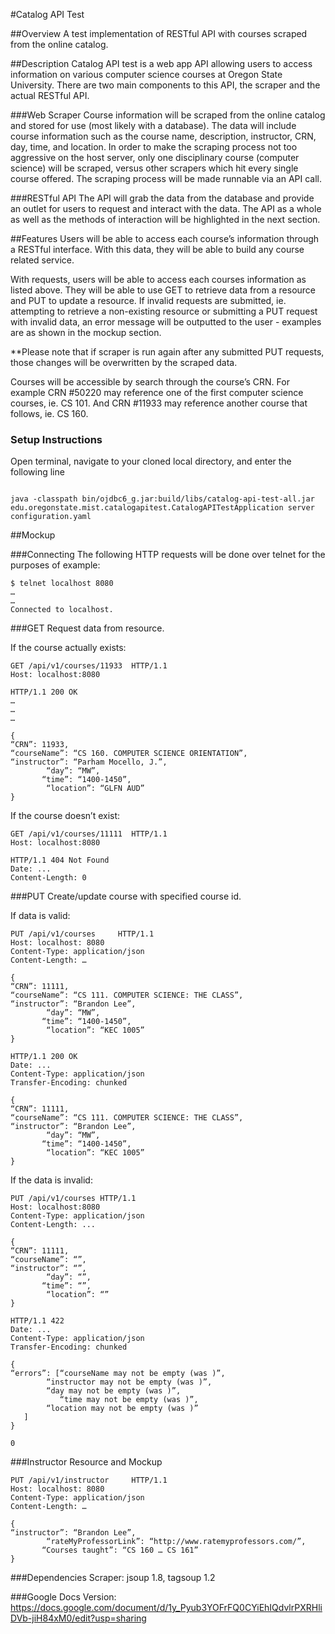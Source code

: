 #Catalog API Test

##Overview
A test implementation of RESTful API with courses scraped from the online catalog.

##Description
Catalog API test is a web app API allowing users to access information on various computer science courses at Oregon State University.  There are two main components to this API, the scraper and the actual RESTful API.

###Web Scraper
Course information will be scraped from the online catalog and stored for use (most likely with a database).  The data will include course information such as the course name, description, instructor, CRN, day, time, and location.  In order to make the scraping process not too aggressive on the host server, only one disciplinary course (computer science) will be scraped, versus other scrapers which hit every single course offered.  The scraping process will be made runnable via an API call.

###RESTful API
The API will grab the data from the database and provide an outlet for users to request and interact with the data.  The API as a whole as well as the methods of interaction will be highlighted in the next section.

##Features
Users will be able to access each course’s information through a RESTful interface.  With this data, they will be able to build any course related service.

With requests, users will be able to access each courses information as listed above.  They will be able to use GET to retrieve data from a resource and PUT to update a resource.  If invalid requests are submitted, ie. attempting to retrieve a non-existing resource or submitting a PUT request with invalid data, an error message will be outputted to the user - examples are as shown in the mockup section.

**Please note that if scraper is run again after any submitted PUT requests, those changes will be overwritten by the scraped data.

Courses will be accessible by search through the course’s CRN.  For example CRN #50220 may reference one of the first computer science courses, ie. CS 101. And CRN #11933 may reference another course that follows, ie. CS 160.

### Setup Instructions

Open terminal, navigate to your cloned local directory, and enter the following line

```

java -classpath bin/ojdbc6_g.jar:build/libs/catalog-api-test-all.jar edu.oregonstate.mist.catalogapitest.CatalogAPITestApplication server configuration.yaml

```

##Mockup

###Connecting
The following HTTP requests will be done over telnet for the purposes of example:

```
$ telnet localhost 8080
…
…
Connected to localhost.
```

###GET
Request data from resource.

If the course actually exists:

```
GET /api/v1/courses/11933  HTTP/1.1
Host: localhost:8080

HTTP/1.1 200 OK
…
…
…

{
“CRN”: 11933,
“courseName”: “CS 160. COMPUTER SCIENCE ORIENTATION”,
“instructor”: “Parham Mocello, J.”,
        “day”: “MW”,
       “time”: “1400-1450”,
        “location”: “GLFN AUD”
}
```

If the course doesn’t exist:

```
GET /api/v1/courses/11111  HTTP/1.1
Host: localhost:8080

HTTP/1.1 404 Not Found
Date: ...
Content-Length: 0
```

###PUT
Create/update course with specified course id.

If data is valid:

```
PUT /api/v1/courses     HTTP/1.1
Host: localhost: 8080
Content-Type: application/json
Content-Length: …

{
“CRN”: 11111,
“courseName”: “CS 111. COMPUTER SCIENCE: THE CLASS”,
“instructor”: “Brandon Lee”,
        “day”: “MW”,
       “time”: “1400-1450”,
        “location”: “KEC 1005”
}

HTTP/1.1 200 OK
Date: ...
Content-Type: application/json
Transfer-Encoding: chunked

{
“CRN”: 11111,
“courseName”: “CS 111. COMPUTER SCIENCE: THE CLASS”,
“instructor”: “Brandon Lee”,
        “day”: “MW”,
       “time”: “1400-1450”,
        “location”: “KEC 1005”
}
```

If the data is invalid:

```
PUT /api/v1/courses HTTP/1.1
Host: localhost:8080
Content-Type: application/json
Content-Length: ...

{
“CRN”: 11111,
“courseName”: “”,
“instructor”: “”,
        “day”: “”,
       “time”: “”,
        “location”: “”
}

HTTP/1.1 422
Date: ...
Content-Type: application/json
Transfer-Encoding: chunked

{
“errors”: [“courseName may not be empty (was )”,
        “instructor may not be empty (was )”,
        “day may not be empty (was )”,
           “time may not be empty (was )”,
        “location may not be empty (was )”
   ]
}

0
```

###Instructor Resource and Mockup

```
PUT /api/v1/instructor     HTTP/1.1
Host: localhost: 8080
Content-Type: application/json
Content-Length: …

{
“instructor”: “Brandon Lee”,
        “rateMyProfessorLink”: “http://www.ratemyprofessors.com/”,
       “Courses taught”: “CS 160 … CS 161”
}
```

###Dependencies
Scraper:
jsoup 1.8, tagsoup 1.2

###Google Docs Version:
https://docs.google.com/document/d/1y_Pyub3YOFrFQ0CYiEhIQdvlrPXRHliDVb-jiH84xM0/edit?usp=sharing